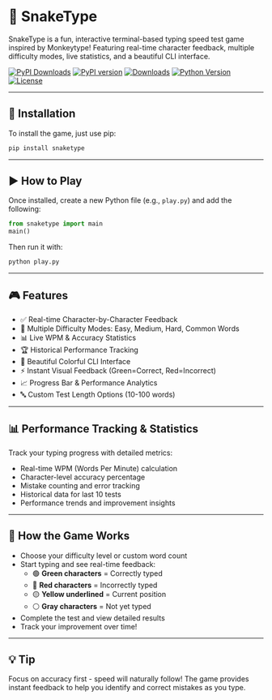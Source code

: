 # 🐍 SnakeType
SnakeType is a fun, interactive terminal-based typing speed test game inspired by Monkeytype! Featuring real-time character feedback, multiple difficulty modes, live statistics, and a beautiful CLI interface.

<!-- Badges will automatically work after PyPI publication -->
[![PyPI Downloads](https://static.pepy.tech/badge/snaketype)](https://pepy.tech/projects/snaketype)
[![PyPI version](https://img.shields.io/pypi/v/snaketype.svg)](https://pypi.org/project/snaketype/)
[![Downloads](https://img.shields.io/pypi/dm/snaketype.svg)](https://pypi.org/project/snaketype/)
[![Python Version](https://img.shields.io/pypi/pyversions/snaketype.svg)](https://pypi.org/project/snaketype/)
[![License](https://img.shields.io/github/license/Aarav2709/snaketype)](https://github.com/yourusername/snaketype/blob/main/LICENSE)

---

## 🚀 Installation
To install the game, just use pip:
```bash
pip install snaketype
```

---

## ▶️ How to Play
Once installed, create a new Python file (e.g., `play.py`) and add the following:
```python
from snaketype import main
main()
```
Then run it with:
```bash
python play.py
```

---

## 🎮 Features
- ✅ Real-time Character-by-Character Feedback
- 🎯 Multiple Difficulty Modes: Easy, Medium, Hard, Common Words
- 📊 Live WPM & Accuracy Statistics
- 🏆 Historical Performance Tracking
- 🎨 Beautiful Colorful CLI Interface
- ⚡ Instant Visual Feedback (Green=Correct, Red=Incorrect)
- 📈 Progress Bar & Performance Analytics
- 🔤 Custom Test Length Options (10-100 words)

---

## 📊 Performance Tracking & Statistics
Track your typing progress with detailed metrics:
- Real-time WPM (Words Per Minute) calculation
- Character-level accuracy percentage
- Mistake counting and error tracking
- Historical data for last 10 tests
- Performance trends and improvement insights

---

## 🧠 How the Game Works
- Choose your difficulty level or custom word count
- Start typing and see real-time feedback:
  - 🟢 **Green characters** = Correctly typed
  - 🔴 **Red characters** = Incorrectly typed
  - 🟡 **Yellow underlined** = Current position
  - ⚪ **Gray characters** = Not yet typed
- Complete the test and view detailed results
- Track your improvement over time!

---

## 💡 Tip
Focus on accuracy first - speed will naturally follow! The game provides instant feedback to help you identify and correct mistakes as you type.
